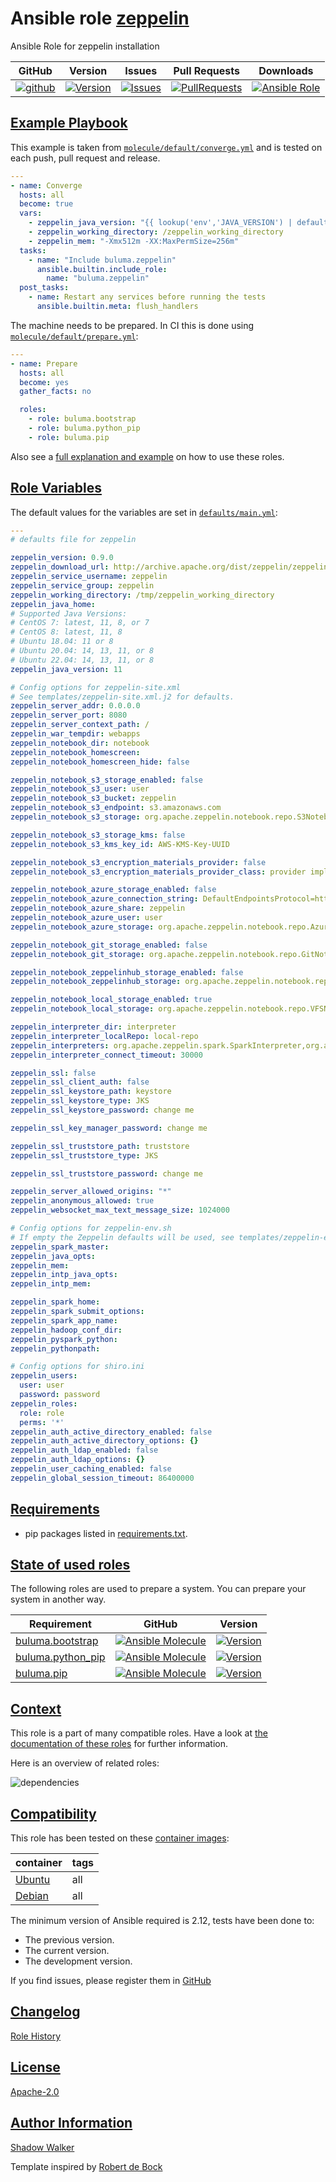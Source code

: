 # Ansible role [zeppelin](https://galaxy.ansible.com/ui/standalone/roles/buluma/zeppelin/documentation)

Ansible Role for zeppelin installation

|GitHub|Version|Issues|Pull Requests|Downloads|
|------|-------|------|-------------|---------|
|[![github](https://github.com/buluma/ansible-role-zeppelin/actions/workflows/molecule.yml/badge.svg)](https://github.com/buluma/ansible-role-zeppelin/actions/workflows/molecule.yml)|[![Version](https://img.shields.io/github/release/buluma/ansible-role-zeppelin.svg)](https://github.com/buluma/ansible-role-zeppelin/releases/)|[![Issues](https://img.shields.io/github/issues/buluma/ansible-role-zeppelin.svg)](https://github.com/buluma/ansible-role-zeppelin/issues/)|[![PullRequests](https://img.shields.io/github/issues-pr-closed-raw/buluma/ansible-role-zeppelin.svg)](https://github.com/buluma/ansible-role-zeppelin/pulls/)|[![Ansible Role](https://img.shields.io/ansible/role/d/buluma/zeppelin)](https://galaxy.ansible.com/ui/standalone/roles/buluma/zeppelin/documentation)|

## [Example Playbook](#example-playbook)

This example is taken from [`molecule/default/converge.yml`](https://github.com/buluma/ansible-role-zeppelin/blob/master/molecule/default/converge.yml) and is tested on each push, pull request and release.

```yaml
---
- name: Converge
  hosts: all
  become: true
  vars:
    - zeppelin_java_version: "{{ lookup('env','JAVA_VERSION') | default('11', True) }}"
    - zeppelin_working_directory: /zeppelin_working_directory
    - zeppelin_mem: "-Xmx512m -XX:MaxPermSize=256m"
  tasks:
    - name: "Include buluma.zeppelin"
      ansible.builtin.include_role:
        name: "buluma.zeppelin"
  post_tasks:
    - name: Restart any services before running the tests
      ansible.builtin.meta: flush_handlers
```

The machine needs to be prepared. In CI this is done using [`molecule/default/prepare.yml`](https://github.com/buluma/ansible-role-zeppelin/blob/master/molecule/default/prepare.yml):

```yaml
---
- name: Prepare
  hosts: all
  become: yes
  gather_facts: no

  roles:
    - role: buluma.bootstrap
    - role: buluma.python_pip
    - role: buluma.pip
```

Also see a [full explanation and example](https://buluma.github.io/how-to-use-these-roles.html) on how to use these roles.

## [Role Variables](#role-variables)

The default values for the variables are set in [`defaults/main.yml`](https://github.com/buluma/ansible-role-zeppelin/blob/master/defaults/main.yml):

```yaml
---
# defaults file for zeppelin

zeppelin_version: 0.9.0
zeppelin_download_url: http://archive.apache.org/dist/zeppelin/zeppelin-{{ zeppelin_version }}/zeppelin-{{ zeppelin_version }}-bin-all.tgz
zeppelin_service_username: zeppelin
zeppelin_service_group: zeppelin
zeppelin_working_directory: /tmp/zeppelin_working_directory
zeppelin_java_home:
# Supported Java Versions:
# CentOS 7: latest, 11, 8, or 7
# CentOS 8: latest, 11, 8
# Ubuntu 18.04: 11 or 8
# Ubuntu 20.04: 14, 13, 11, or 8
# Ubuntu 22.04: 14, 13, 11, or 8
zeppelin_java_version: 11

# Config options for zeppelin-site.xml
# See templates/zeppelin-site.xml.j2 for defaults.
zeppelin_server_addr: 0.0.0.0
zeppelin_server_port: 8080
zeppelin_server_context_path: /
zeppelin_war_tempdir: webapps
zeppelin_notebook_dir: notebook
zeppelin_notebook_homescreen:
zeppelin_notebook_homescreen_hide: false

zeppelin_notebook_s3_storage_enabled: false
zeppelin_notebook_s3_user: user
zeppelin_notebook_s3_bucket: zeppelin
zeppelin_notebook_s3_endpoint: s3.amazonaws.com
zeppelin_notebook_s3_storage: org.apache.zeppelin.notebook.repo.S3NotebookRepo

zeppelin_notebook_s3_storage_kms: false
zeppelin_notebook_s3_kms_key_id: AWS-KMS-Key-UUID

zeppelin_notebook_s3_encryption_materials_provider: false
zeppelin_notebook_s3_encryption_materials_provider_class: provider implementation class name

zeppelin_notebook_azure_storage_enabled: false
zeppelin_notebook_azure_connection_string: DefaultEndpointsProtocol=https;AccountName=<accountName>;AccountKey=<accountKey>
zeppelin_notebook_azure_share: zeppelin
zeppelin_notebook_azure_user: user
zeppelin_notebook_azure_storage: org.apache.zeppelin.notebook.repo.AzureNotebookRepo

zeppelin_notebook_git_storage_enabled: false
zeppelin_notebook_git_storage: org.apache.zeppelin.notebook.repo.GitNotebookRepo

zeppelin_notebook_zeppelinhub_storage_enabled: false
zeppelin_notebook_zeppelinhub_storage: org.apache.zeppelin.notebook.repo.VFSNotebookRepo, org.apache.zeppelin.notebook.repo.zeppelinhub.ZeppelinHubRepo

zeppelin_notebook_local_storage_enabled: true
zeppelin_notebook_local_storage: org.apache.zeppelin.notebook.repo.VFSNotebookRepo

zeppelin_interpreter_dir: interpreter
zeppelin_interpreter_localRepo: local-repo
zeppelin_interpreters: org.apache.zeppelin.spark.SparkInterpreter,org.apache.zeppelin.spark.PySparkInterpreter,org.apache.zeppelin.rinterpreter.RRepl,org.apache.zeppelin.rinterpreter.KnitR,org.apache.zeppelin.spark.SparkRInterpreter,org.apache.zeppelin.spark.SparkSqlInterpreter,org.apache.zeppelin.spark.DepInterpreter,org.apache.zeppelin.markdown.Markdown,org.apache.zeppelin.angular.AngularInterpreter,org.apache.zeppelin.shell.ShellInterpreter,org.apache.zeppelin.file.HDFSFileInterpreter,org.apache.zeppelin.flink.FlinkInterpreter,,org.apache.zeppelin.python.PythonInterpreter,org.apache.zeppelin.lens.LensInterpreter,org.apache.zeppelin.ignite.IgniteInterpreter,org.apache.zeppelin.ignite.IgniteSqlInterpreter,org.apache.zeppelin.cassandra.CassandraInterpreter,org.apache.zeppelin.geode.GeodeOqlInterpreter,org.apache.zeppelin.postgresql.PostgreSqlInterpreter,org.apache.zeppelin.jdbc.JDBCInterpreter,org.apache.zeppelin.kylin.KylinInterpreter,org.apache.zeppelin.elasticsearch.ElasticsearchInterpreter,org.apache.zeppelin.scalding.ScaldingInterpreter,org.apache.zeppelin.alluxio.AlluxioInterpreter,org.apache.zeppelin.hbase.HbaseInterpreter,org.apache.zeppelin.livy.LivySparkInterpreter,org.apache.zeppelin.livy.LivyPySparkInterpreter,org.apache.zeppelin.livy.LivySparkRInterpreter,org.apache.zeppelin.livy.LivySparkSQLInterpreter
zeppelin_interpreter_connect_timeout: 30000

zeppelin_ssl: false
zeppelin_ssl_client_auth: false
zeppelin_ssl_keystore_path: keystore
zeppelin_ssl_keystore_type: JKS
zeppelin_ssl_keystore_password: change me

zeppelin_ssl_key_manager_password: change me

zeppelin_ssl_truststore_path: truststore
zeppelin_ssl_truststore_type: JKS

zeppelin_ssl_truststore_password: change me

zeppelin_server_allowed_origins: "*"
zeppelin_anonymous_allowed: true
zeppelin_websocket_max_text_message_size: 1024000

# Config options for zeppelin-env.sh
# If empty the Zeppelin defaults will be used, see templates/zeppelin-env.sh.j2 for defaults.
zeppelin_spark_master:
zeppelin_java_opts:
zeppelin_mem:
zeppelin_intp_java_opts:
zeppelin_intp_mem:

zeppelin_spark_home:
zeppelin_spark_submit_options:
zeppelin_spark_app_name:
zeppelin_hadoop_conf_dir:
zeppelin_pyspark_python:
zeppelin_pythonpath:

# Config options for shiro.ini
zeppelin_users:
  user: user
  password: password
zeppelin_roles:
  role: role
  perms: '*'
zeppelin_auth_active_directory_enabled: false
zeppelin_auth_active_directory_options: {}
zeppelin_auth_ldap_enabled: false
zeppelin_auth_ldap_options: {}
zeppelin_user_caching_enabled: false
zeppelin_global_session_timeout: 86400000
```

## [Requirements](#requirements)

- pip packages listed in [requirements.txt](https://github.com/buluma/ansible-role-zeppelin/blob/master/requirements.txt).

## [State of used roles](#state-of-used-roles)

The following roles are used to prepare a system. You can prepare your system in another way.

| Requirement | GitHub | Version |
|-------------|--------|--------|
|[buluma.bootstrap](https://galaxy.ansible.com/buluma/bootstrap)|[![Ansible Molecule](https://github.com/buluma/ansible-role-bootstrap/actions/workflows/molecule.yml/badge.svg)](https://github.com/buluma/ansible-role-bootstrap/actions/workflows/molecule.yml)|[![Version](https://img.shields.io/github/release/buluma/ansible-role-bootstrap.svg)](https://github.com/shadowwalker/ansible-role-bootstrap)|
|[buluma.python_pip](https://galaxy.ansible.com/buluma/python_pip)|[![Ansible Molecule](https://github.com/buluma/ansible-role-python_pip/actions/workflows/molecule.yml/badge.svg)](https://github.com/buluma/ansible-role-python_pip/actions/workflows/molecule.yml)|[![Version](https://img.shields.io/github/release/buluma/ansible-role-python_pip.svg)](https://github.com/shadowwalker/ansible-role-python_pip)|
|[buluma.pip](https://galaxy.ansible.com/buluma/pip)|[![Ansible Molecule](https://github.com/buluma/ansible-role-pip/actions/workflows/molecule.yml/badge.svg)](https://github.com/buluma/ansible-role-pip/actions/workflows/molecule.yml)|[![Version](https://img.shields.io/github/release/buluma/ansible-role-pip.svg)](https://github.com/shadowwalker/ansible-role-pip)|

## [Context](#context)

This role is a part of many compatible roles. Have a look at [the documentation of these roles](https://buluma.github.io/) for further information.

Here is an overview of related roles:

![dependencies](https://raw.githubusercontent.com/buluma/ansible-role-zeppelin/png/requirements.png "Dependencies")

## [Compatibility](#compatibility)

This role has been tested on these [container images](https://hub.docker.com/u/buluma):

|container|tags|
|---------|----|
|[Ubuntu](https://hub.docker.com/repository/docker/buluma/ubuntu/general)|all|
|[Debian](https://hub.docker.com/repository/docker/buluma/debian/general)|all|

The minimum version of Ansible required is 2.12, tests have been done to:

- The previous version.
- The current version.
- The development version.

If you find issues, please register them in [GitHub](https://github.com/buluma/ansible-role-zeppelin/issues)

## [Changelog](#changelog)

[Role History](https://github.com/buluma/ansible-role-zeppelin/blob/master/CHANGELOG.md)

## [License](#license)

[Apache-2.0](https://github.com/buluma/ansible-role-zeppelin/blob/master/LICENSE)

## [Author Information](#author-information)

[Shadow Walker](https://buluma.github.io/)


Template inspired by [Robert de Bock](https://github.com/robertdebock)

